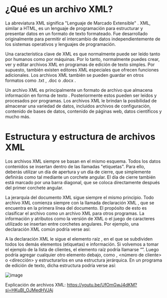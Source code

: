 # ¿Qué es un archivo XML?
La abreviatura XML significa "Lenguaje de Marcado Extensible" .  XML, similar a HTML, es un lenguaje de programación para estructurar y presentar datos en un  formato de texto formateado. Fue desarrollado originalmente para permitir el intercambio de datos independientemente de los sistemas operativos y lenguajes de programación.

Una característica clave de XML es que normalmente puede ser leído tanto por humanos como por máquinas. Por lo tanto, normalmente puedes crear, ver y editar archivos XML en programas de edición de texto simples. Por supuesto, también existen editores XML especiales que ofrecen funciones adicionales. Los archivos XML también se pueden guardar en otros formatos como .txt ,  .doc o .docx .

Un archivo XML es principalmente un formato de archivo que almacena información en forma de texto . Posteriormente estos pueden ser leídos y procesados por programas. Los archivos XML le brindan la posibilidad de almacenar una variedad de datos, incluidos archivos de configuración, contenido de bases de datos, contenido de páginas web, datos científicos y mucho más.

# Estructura y estructura de archivos XML
Los archivos XML siempre se basan en el mismo esquema. Todos los datos contenidos se insertan dentro de las llamadas "etiquetas". Para ello, deberás utilizar un día de apertura y un día de cierre, que simplemente definirás como tal mediante un corchete angular. El día de cierre también está marcado por una barra diagonal, que se coloca directamente después del primer corchete angular.

La jerarquía del documento XML sigue siempre el mismo principio. Todo archivo XML comienza siempre con la llamada declaración XML , que se encuentra en la primera línea del documento. El propósito de esto es clasificar el archivo como un archivo XML para otros programas. La información y atributos como la versión de XML o el juego de caracteres utilizado se insertan entre corchetes angulares. Por ejemplo, una declaración XML común podría verse así:

<?xml version ="1.0" encoding = "UTF-8"?>

A la declaración XML le sigue el elemento raíz , en el que se subdividen todos los demás elementos (etiquetas) e información. Si volvemos a tomar el ejemplo de la lista de clientes, el elemento raíz podría llamarse “<lista de clientes>”. Luego podría agregar cualquier otro elemento debajo, como <cliente>, <número de cliente> o <dirección> y estructurarlos en una estructura jerárquica. En un programa de edición de texto, dicha estructura podría verse así:

![image](https://github.com/user-attachments/assets/ad41a9d8-b79e-4681-9bd0-9b14427d00cb)

Explicación de archivos XML: https://youtu.be/UfOmGwJ4dKM?si=HKuBI_OJMedHVJAj

